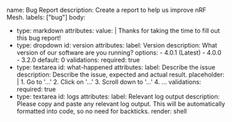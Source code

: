 name: Bug Report
description: Create a report to help us improve nRF Mesh.
labels: ["bug"]
body:
  - type: markdown
    attributes:
      value: |
        Thanks for taking the time to fill out this bug report!
  - type: dropdown
    id: version
    attributes:
      label: Version
      description: What version of our software are you running?
      options:
        - 4.0.1 (Latest)
        - 4.0.0
        - 3.2.0
      default: 0
    validations:
      required: true
  - type: textarea
    id: what-happened
    attributes:
      label: Describe the issue
      description: Describe the issue, expected and actual result.
      placeholder: |
        1. Go to '...'
        2. Click on '...'
        3. Scroll down to '...'
        4. ...
    validations:
      required: true
  - type: textarea
    id: logs
    attributes:
      label: Relevant log output
      description: Please copy and paste any relevant log output. This will be automatically formatted into code, so no need for backticks.
      render: shell